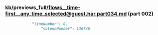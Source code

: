 ### kb/previews_full/flows__time-first__any_time_selected@guest.har.part034.md (part 002)

```md
            "lineNumber": 0,
                "columnNumber": 136746
 
```

```
